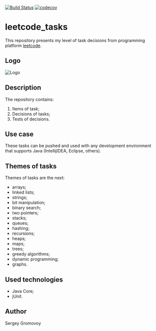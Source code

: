 [![Build Status](https://travis-ci.com/Sir-Hedgehog/leetcode_tasks.svg?branch=main)](https://travis-ci.org/Sir-Hedgehog/leetcode_tasks)
[![codecov](https://codecov.io/gh/Sir-Hedgehog/leetcode_tasks/branch/main/graph/badge.svg)](https://codecov.io/gh/Sir-Hedgehog/leetcode_tasks)

# leetcode_tasks
This repository presents my level of task decisions from programming platform [leetcode](https://leetcode.com/ "leetcode").

## Logo
![Logo](https://miro.medium.com/max/802/1*Lur9rrJITsFRnuIYURYkSg.jpeg)

## Description
The repository contains:
 1) Items of task;
 2) Decisions of tasks;
 3) Tests of decisions.
 
## Use case
These tasks can be pushed and used with any development environment that supports Java (IntellijIDEA, Eclipse, others).
 
## Themes of tasks
Themes of tasks are the next:

- arrays;
- linked lists;
- strings;
- bit manipulation;
- binary search;
- two pointers;
- stacks;
- queues;
- hashing;
- recursions;
- heaps;
- maps; 
- trees;
- greedy algorithms;
- dynamic programming;
- graphs.

## Used technologies
- Java Core;
- jUnit.

## Author
Sergey Gromovoy


